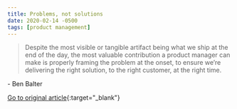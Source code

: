 ```yaml
---
title: Problems, not solutions
date: 2020-02-14 -0500
tags: [product management]
---
```


> Despite the most visible or tangible artifact being what we ship at the end of the day, the most valuable contribution a product manager can make is properly framing the problem at the onset, to ensure we’re delivering the right solution, to the right customer, at the right time.

\- Ben Balter

[Go to original article](https://ben.balter.com/2018/07/16/problems-not-solutions/){:target="_blank"}